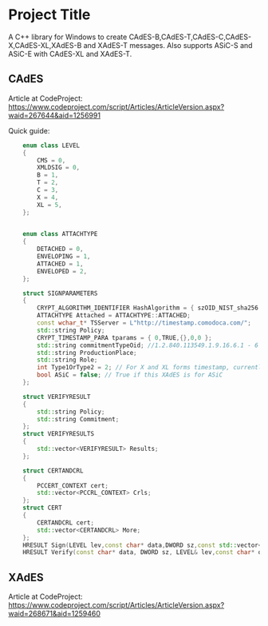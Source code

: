 # Project Title
A C++ library for Windows to create CAdES-B,CAdES-T,CAdES-C,CAdES-X,CAdES-XL,XAdES-B and XAdES-T messages. Also supports ASiC-S and ASiC-E with CAdES-XL and XAdES-T.

## CAdES
Article at CodeProject: https://www.codeproject.com/script/Articles/ArticleVersion.aspx?waid=267644&aid=1256991

Quick guide:

```C++
	enum class LEVEL
	{
		CMS = 0,
		XMLDSIG = 0,
		B = 1,
		T = 2,
		C = 3,
		X = 4,
		XL = 5,
	};

	
	enum class ATTACHTYPE
	{
		DETACHED = 0,
		ENVELOPING = 1,
		ATTACHED = 1,
		ENVELOPED = 2,
	};

	struct SIGNPARAMETERS
	{
		CRYPT_ALGORITHM_IDENTIFIER HashAlgorithm = { szOID_NIST_sha256 };
		ATTACHTYPE Attached = ATTACHTYPE::ATTACHED;
		const wchar_t* TSServer = L"http://timestamp.comodoca.com/";
		std::string Policy;
		CRYPT_TIMESTAMP_PARA tparams = { 0,TRUE,{},0,0 };
		std::string commitmentTypeOid; //1.2.840.113549.1.9.16.6.1 - 6
		std::string ProductionPlace;
		std::string Role;
		int Type1OrType2 = 2; // For X and XL forms timestamp, currently 2 is supported, this parameter is ignored
		bool ASiC = false; // True if this XAdES is for ASiC
	};

	struct VERIFYRESULT
	{
		std::string Policy;
		std::string Commitment;
	};
	struct VERIFYRESULTS
	{
		std::vector<VERIFYRESULT> Results;
	};

	struct CERTANDCRL
	{
		PCCERT_CONTEXT cert;
		std::vector<PCCRL_CONTEXT> Crls;
	};
	struct CERT
	{
		CERTANDCRL cert;
		std::vector<CERTANDCRL> More;
	};
	HRESULT Sign(LEVEL lev,const char* data,DWORD sz,const std::vector<CERT>& Certificates, SIGNPARAMETERS& Params,std::vector<char>& Signature);
	HRESULT Verify(const char* data, DWORD sz, LEVEL& lev,const char* omsg = 0,DWORD len = 0,std::vector<char>* msg = 0,std::vector<PCCERT_CONTEXT>* Certs = 0,VERIFYRESULTS* vr = 0);
```

## XAdES
Article at CodeProject: https://www.codeproject.com/script/Articles/ArticleVersion.aspx?waid=268671&aid=1259460


